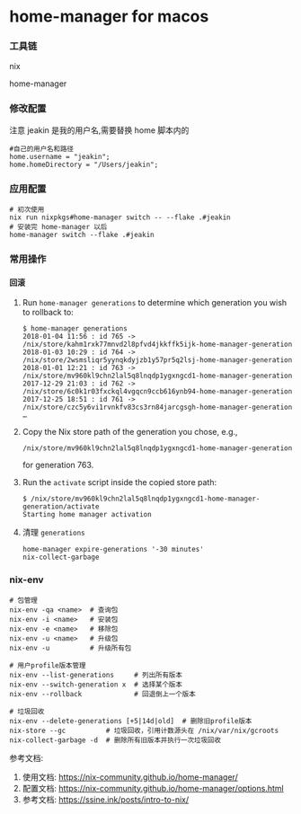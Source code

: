 # home-manager for macos

### 工具链

nix

home-manager

### 修改配置

注意 jeakin 是我的用户名,需要替换 home 脚本内的

```shell
#自己的用户名和路径
home.username = "jeakin";
home.homeDirectory = "/Users/jeakin";
```

### 应用配置

```shell
# 初次使用
nix run nixpkgs#home-manager switch -- --flake .#jeakin
# 安装完 home-manager 以后
home-manager switch --flake .#jeakin
```

### 常用操作

#### 回滚

1. Run `home-manager generations` to determine which generation you wish to rollback to:

   ```shell
   $ home-manager generations
   2018-01-04 11:56 : id 765 -> /nix/store/kahm1rxk77mnvd2l8pfvd4jkkffk5ijk-home-manager-generation
   2018-01-03 10:29 : id 764 -> /nix/store/2wsmsliqr5yynqkdyjzb1y57pr5q2lsj-home-manager-generation
   2018-01-01 12:21 : id 763 -> /nix/store/mv960kl9chn2lal5q8lnqdp1ygxngcd1-home-manager-generation
   2017-12-29 21:03 : id 762 -> /nix/store/6c0k1r03fxckql4vgqcn9ccb616ynb94-home-manager-generation
   2017-12-25 18:51 : id 761 -> /nix/store/czc5y6vi1rvnkfv83cs3rn84jarcgsgh-home-manager-generation
   …
   ```

2. Copy the Nix store path of the generation you chose, e.g.,

   ```shell
   /nix/store/mv960kl9chn2lal5q8lnqdp1ygxngcd1-home-manager-generation
   ```

   for generation 763.

3. Run the `activate` script inside the copied store path:

   ```shell
   $ /nix/store/mv960kl9chn2lal5q8lnqdp1ygxngcd1-home-manager-generation/activate
   Starting home manager activation

   ```

4. 清理 `generations`

   ```shell
   home-manager expire-generations '-30 minutes'
   nix-collect-garbage
   ```

### nix-env

```
# 包管理
nix-env -qa <name>  # 查询包
nix-env -i <name>   # 安装包
nix-env -e <name>   # 移除包
nix-env -u <name>   # 升级包
nix-env -u          # 升级所有包

# 用户profile版本管理
nix-env --list-generations     # 列出所有版本
nix-env --switch-generation x  # 选择某个版本
nix-env --rollback             # 回退倒上一个版本

# 垃圾回收
nix-env --delete-generations [+5|14d|old]  # 删除旧profile版本
nix-store --gc          # 垃圾回收，引用计数源头在 /nix/var/nix/gcroots
nix-collect-garbage -d  # 删除所有旧版本并执行一次垃圾回收
```

参考文档:

1.  使用文档: https://nix-community.github.io/home-manager/
2.  配置文档: https://nix-community.github.io/home-manager/options.html
3.  参考文档: https://ssine.ink/posts/intro-to-nix/
